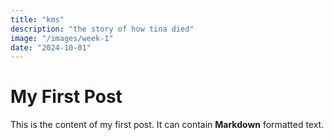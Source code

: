 ```yaml
---
title: "kms"
description: "the story of how tina died"
image: "/images/week-1"
date: "2024-10-01"
---
```


# My First Post

This is the content of my first post. It can contain **Markdown** formatted text.
